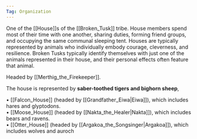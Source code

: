 ```yaml
---
Tag: Organization
---
```


One of the [[House]]s of the [[Broken_Tusk]] tribe. House members spend most of their time with one another, sharing duties, forming friend groups, and occupying the same communal sleeping tent. Houses are typically represented by animals who individually embody courage, cleverness, and resilience. Broken Tusks typically identify themselves with just one of the animals represented in their house, and their personal effects often feature that animal.

Headed by  [[Merthig_the_Firekeeper]].

The house is represented by **saber-toothed tigers and bighorn sheep**, 

• [[Falcon_House]] (headed by [[Grandfather_Eiwa|Eiwa]]), which includes hares and glyptodons.  
• [[Moose_House]] (headed by [[Nakta_the_Healer|Nakta]]), which includes bears and ravens.  
• [[Otter_House]] (headed by [[Argakoa_the_Songsinger|Argakoa]]), which includes wolves and auroch